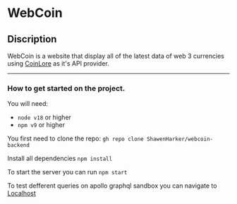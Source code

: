 # WebCoin
## Discription

WebCoin is a website that display all of the latest data of web 3 currencies using [CoinLore](https://www.coinlore.com/cryptocurrency-data-api) as it's API provider.
________________________________________________________________________________________________________________________

### How to get started on the project.

You will need:
- `node v18` or higher
- `npm v9` or higher

You first need to clone the repo:
`gh repo clone ShawenHarker/webcoin-backend`

Install all dependencies
`npm install`

To start the server you can run
`npm start`

To test defferent queries on apollo graphql sandbox you can navigate to
[Localhost](http://localhost:4000/) 
